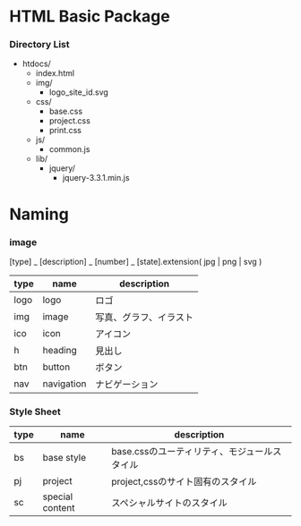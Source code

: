 # HTML Basic Package

### Directory List

+ htdocs/ 
    + index.html
    + img/
        + logo_site_id.svg
    + css/
        + base.css
        + project.css
        + print.css
    + js/
        + common.js
    + lib/
        + jquery/
            + jquery-3.3.1.min.js


# Naming

### image 

[type] _ [description] _ [number] _ [state].extension( jpg | png | svg )

|type|name|description|
|----|----|-----------|
|logo|logo| ロゴ|
|img|image|写真、グラフ、イラスト|
|ico|icon|アイコン|
|h|heading|見出し|
|btn|button|ボタン|
|nav|navigation|ナビゲーション|

### Style Sheet

|type|name|description|
|----|----|-----------|
|bs|base style|base.cssのユーティリティ、モジュールスタイル|
|pj|project|project,cssのサイト固有のスタイル|
|sc|special content|スペシャルサイトのスタイル|
 